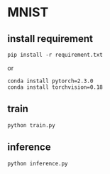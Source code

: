 # MNIST

## install requirement
```
pip install -r requirement.txt
```
or
```
conda install pytorch=2.3.0
conda install torchvision=0.18
```

## train
```
python train.py
```

## inference
```
python inference.py
```



